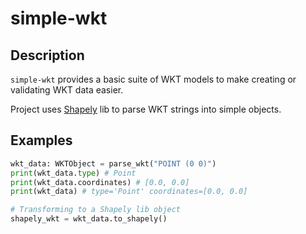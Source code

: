 # simple-wkt

## Description

`simple-wkt` provides a basic suite of WKT models to make creating or validating WKT data easier.

Project uses [Shapely](https://pypi.org/project/shapely/) lib to parse WKT strings into simple objects.

## Examples

```python
wkt_data: WKTObject = parse_wkt("POINT (0 0)")
print(wkt_data.type) # Point
print(wkt_data.coordinates) # [0.0, 0.0]
print(wkt_data) # type='Point' coordinates=[0.0, 0.0] 

# Transforming to a Shapely lib object 
shapely_wkt = wkt_data.to_shapely()
```